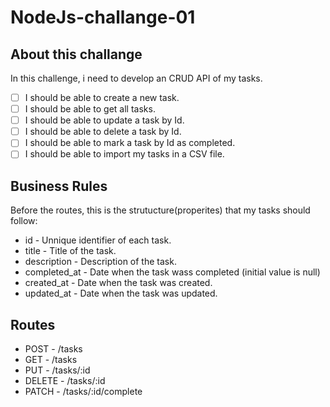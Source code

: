 # NodeJs-challange-01

## About this challange

In this challenge, i need to develop an CRUD API of my tasks.

- [ ] I should be able to create a new task.
- [ ] I should be able to get all tasks.
- [ ] I should be able to update a task by Id.
- [ ] I should be able to delete a task by Id.
- [ ] I should be able to mark a task by Id as completed.
- [ ] I should be able to import my tasks in a CSV file.

## Business Rules

Before the routes, this is the strutucture(properites) that my tasks should follow:

+ id - Unnique identifier of each task.
+ title - Title of the task.
+ description - Description of the task.
+ completed_at - Date when the task wass completed (initial value is null)
+ created_at  - Date when the task was created.
+ updated_at - Date when the task was updated.

## Routes
+ POST - /tasks
+ GET - /tasks
+ PUT - /tasks/:id
+ DELETE - /tasks/:id
+ PATCH - /tasks/:id/complete